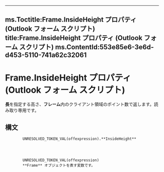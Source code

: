 

---
ms.Toctitle:Frame.InsideHeight プロパティ (Outlook フォーム スクリプト)
title:Frame.InsideHeight プロパティ (Outlook フォーム スクリプト)
ms.ContentId:553e85e6-3e6d-d453-5110-741a62c32061
---
# Frame.InsideHeight プロパティ (Outlook フォーム スクリプト)




**長**を指定する高さ、**フレーム**内のクライアント領域のポイント数で返します。読み取り専用です。

## 構文

            UNRESOLVED_TOKEN_VAL(offexpression).**InsideHeight**




            UNRESOLVED_TOKEN_VAL(offexpression)
            **Frame** オブジェクトを表す変数です。




